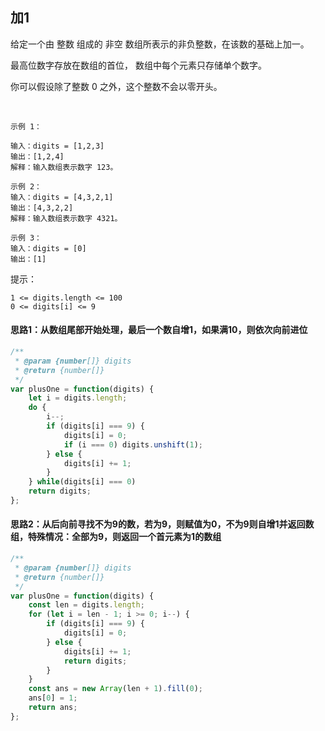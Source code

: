 ## 加1
给定一个由 整数 组成的 非空 数组所表示的非负整数，在该数的基础上加一。

最高位数字存放在数组的首位， 数组中每个元素只存储单个数字。

你可以假设除了整数 0 之外，这个整数不会以零开头。

 
```
示例 1：

输入：digits = [1,2,3]
输出：[1,2,4]
解释：输入数组表示数字 123。

示例 2：
输入：digits = [4,3,2,1]
输出：[4,3,2,2]
解释：输入数组表示数字 4321。

示例 3：
输入：digits = [0]
输出：[1]
```

提示：
```
1 <= digits.length <= 100
0 <= digits[i] <= 9
```

#### 思路1：从数组尾部开始处理，最后一个数自增1，如果满10，则依次向前进位
```javascript
/**
 * @param {number[]} digits
 * @return {number[]}
 */
var plusOne = function(digits) {
    let i = digits.length;
    do {
        i--;
        if (digits[i] === 9) {
            digits[i] = 0;
            if (i === 0) digits.unshift(1);
        } else {
            digits[i] += 1;
        }
    } while(digits[i] === 0)
    return digits;
};
```

#### 思路2：从后向前寻找不为9的数，若为9，则赋值为0，不为9则自增1并返回数组，特殊情况：全部为9，则返回一个首元素为1的数组
```javascript
/**
 * @param {number[]} digits
 * @return {number[]}
 */
var plusOne = function(digits) {
    const len = digits.length;
    for (let i = len - 1; i >= 0; i--) {
        if (digits[i] === 9) {
            digits[i] = 0;
        } else {
            digits[i] += 1;
            return digits;
        }
    }
    const ans = new Array(len + 1).fill(0);
    ans[0] = 1;
    return ans;
};
```


